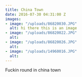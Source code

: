 ```yaml
---
title: China Town
date: 2016-07-30 04:31:00 Z
images:
- image: "/uploads/86820030.JPG"
  alt: hi there this is an image
- image: "/uploads/86820022.JPG"
  alt: 
- image: "/uploads/86820026.JPG"
  alt: 
- image: "/uploads/14960016.JPG"
  alt: 
---
```


Fuckin round in china town 